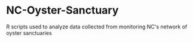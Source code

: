 # NC-Oyster-Sanctuary
R scripts used to analyze data collected from monitoring NC's network of oyster sanctuaries
